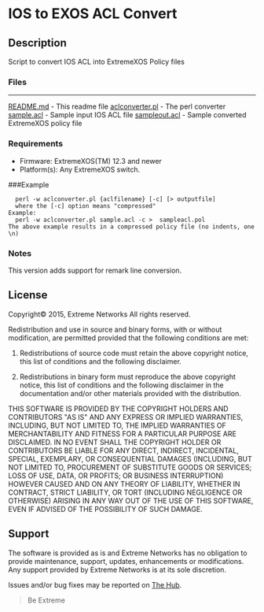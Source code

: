 # IOS to EXOS ACL Convert

## Description
Script to convert IOS ACL into ExtremeXOS Policy files

### Files
*****************************
[README.md](README.md)            -  This readme file
[aclconverter.pl](aclconverter.pl)  - The perl converter
[sample.acl](sample.acl)            - Sample input IOS ACL file
[sampleout.acl](sampleout.acl)         - Sample converted ExtremeXOS policy file


### Requirements
* Firmware: ExtremeXOS(TM) 12.3 and newer
* Platform(s): Any ExtremeXOS switch.


###Example
```
  perl -w aclconverter.pl {aclfilename} [-c] [> outputfile]
  where the [-c] option means "compressed"
Example:
  perl -w aclconverter.pl sample.acl -c >  sampleacl.pol
The above example results in a compressed policy file (no indents, one \n)
```

### Notes
This version adds support for remark line conversion.


## License
Copyright© 2015, Extreme Networks
All rights reserved.

Redistribution and use in source and binary forms, with or without modification,
are permitted provided that the following conditions are met:

1. Redistributions of source code must retain the above copyright notice, this
list of conditions and the following disclaimer.

2. Redistributions in binary form must reproduce the above copyright notice,
this list of conditions and the following disclaimer in the documentation
and/or other materials provided with the distribution.

THIS SOFTWARE IS PROVIDED BY THE COPYRIGHT HOLDERS AND CONTRIBUTORS "AS IS" AND
ANY EXPRESS OR IMPLIED WARRANTIES, INCLUDING, BUT NOT LIMITED TO, THE IMPLIED
WARRANTIES OF MERCHANTABILITY AND FITNESS FOR A PARTICULAR PURPOSE ARE
DISCLAIMED. IN NO EVENT SHALL THE COPYRIGHT HOLDER OR CONTRIBUTORS BE LIABLE
FOR ANY DIRECT, INDIRECT, INCIDENTAL, SPECIAL, EXEMPLARY, OR CONSEQUENTIAL
DAMAGES (INCLUDING, BUT NOT LIMITED TO, PROCUREMENT OF SUBSTITUTE GOODS OR
SERVICES; LOSS OF USE, DATA, OR PROFITS; OR BUSINESS INTERRUPTION) HOWEVER
CAUSED AND ON ANY THEORY OF LIABILITY, WHETHER IN CONTRACT, STRICT LIABILITY,
OR TORT (INCLUDING NEGLIGENCE OR OTHERWISE) ARISING IN ANY WAY OUT OF THE USE
OF THIS SOFTWARE, EVEN IF ADVISED OF THE POSSIBILITY OF SUCH DAMAGE.

## Support
The software is provided as is and Extreme Networks has no obligation to provide
maintenance, support, updates, enhancements or modifications.
Any support provided by Extreme Networks is at its sole discretion.

Issues and/or bug fixes may be reported on [The Hub](https://community.extremenetworks.com/).

>Be Extreme
